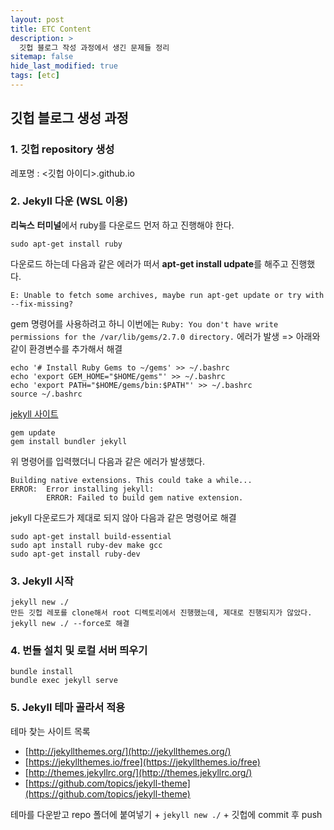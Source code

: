 ```yaml
---
layout: post
title: ETC Content
description: >
  깃헙 블로그 작성 과정에서 생긴 문제들 정리
sitemap: false
hide_last_modified: true
tags: [etc]
---
```


## 깃헙 블로그 생성 과정

### 1. 깃헙 repository 생성

레포명 : <깃헙 아이디>.github.io



### 2. Jekyll 다운 (WSL 이용)

**리눅스** **터미널**에서 ruby를 다운로드 먼저 하고 진행해야 한다.

```shell
sudo apt-get install ruby
```

다운로드 하는데 다음과 같은 에러가 떠서 **apt-get install udpate**를 해주고 진행했다.

```shell
E: Unable to fetch some archives, maybe run apt-get update or try with --fix-missing?
```



gem 명령어를 사용하려고 하니 이번에는 `Ruby: You don't have write permissions for the /var/lib/gems/2.7.0 directory.` 에러가 발생 => 아래와 같이 환경변수를 추가해서 해결

```shell
echo '# Install Ruby Gems to ~/gems' >> ~/.bashrc
echo 'export GEM_HOME="$HOME/gems"' >> ~/.bashrc
echo 'export PATH="$HOME/gems/bin:$PATH"' >> ~/.bashrc
source ~/.bashrc
```



[jekyll 사이트](https://jekyllrb-ko.github.io/) 

```shell
gem update
gem install bundler jekyll
```



위 명령어를 입력했더니 다음과 같은 에러가 발생했다.

```shell
Building native extensions. This could take a while...
ERROR:  Error installing jekyll:
        ERROR: Failed to build gem native extension.
```

jekyll 다운로드가 제대로 되지 않아 다음과 같은 명령어로 해결

```shell
sudo apt-get install build-essential
sudo apt install ruby-dev make gcc
sudo apt-get install ruby-dev
```



### 3. Jekyll 시작

```shell
jekyll new ./
만든 깃헙 레포를 clone해서 root 디렉토리에서 진행했는데, 제대로 진행되지가 않았다.
jekyll new ./ --force로 해결
```



### 4. 번들 설치 및 로컬 서버 띄우기

```shell
bundle install
bundle exec jekyll serve
```



### 5. Jekyll 테마 골라서 적용

테마 찾는 사이트 목록

- [http://jekyllthemes.org/](http://jekyllthemes.org/)
- [https://jekyllthemes.io/free](https://jekyllthemes.io/free)
- [http://themes.jekyllrc.org/](http://themes.jekyllrc.org/)
- [https://github.com/topics/jekyll-theme](https://github.com/topics/jekyll-theme)



테마를 다운받고 repo 폴더에 붙여넣기 + `jekyll new ./` + 깃헙에 commit 후 push
